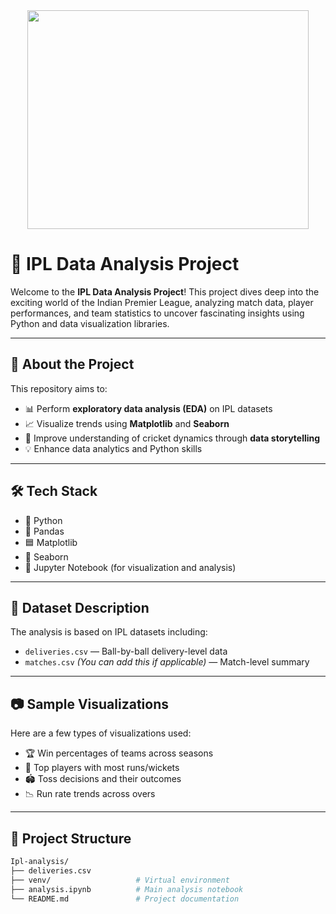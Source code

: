 <div align="center">
  <img height="350" width=450 src="https://user-images.githubusercontent.com/74038190/212748842-9fcbad5b-6173-4175-8a61-521f3dbb7514.gif"  />
</div>

# 🏏 IPL Data Analysis Project

Welcome to the **IPL Data Analysis Project**! This project dives deep into the exciting world of the Indian Premier League, analyzing match data, player performances, and team statistics to uncover fascinating insights using Python and data visualization libraries.

---

## 📌 About the Project

This repository aims to:

- 📊 Perform **exploratory data analysis (EDA)** on IPL datasets
- 📈 Visualize trends using **Matplotlib** and **Seaborn**
- 🧠 Improve understanding of cricket dynamics through **data storytelling**
- 💡 Enhance data analytics and Python skills

- ---

## 🛠️ Tech Stack

- 🐍 Python
- 📘 Pandas
- 🟦 Matplotlib
- 🌊 Seaborn
- 📁 Jupyter Notebook (for visualization and analysis)

---

## 📂 Dataset Description

The analysis is based on IPL datasets including:

- `deliveries.csv` — Ball-by-ball delivery-level data
- `matches.csv` *(You can add this if applicable)* — Match-level summary

---


## 📷 Sample Visualizations

Here are a few types of visualizations used:

- 🏆 Win percentages of teams across seasons
- 🧢 Top players with most runs/wickets
- 🏟️ Toss decisions and their outcomes
- 📉 Run rate trends across overs

---

## 📁 Project Structure

```bash
Ipl-analysis/
├── deliveries.csv
├── venv/                   # Virtual environment
├── analysis.ipynb          # Main analysis notebook
└── README.md               # Project documentation





